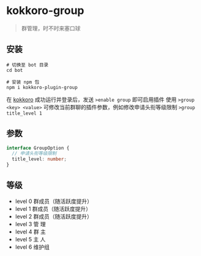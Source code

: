 # kokkoro-group

> 群管理，时不时来塞口球

## 安装

``` shell
# 切换至 bot 目录
cd bot

# 安装 npm 包
npm i kokkoro-plugin-group
```

在 [kokkoro](https://github.com/kokkorojs/kokkoro) 成功运行并登录后，发送 `>enable group` 即可启用插件
使用 `>group <key> <value>` 可修改当前群聊的插件参数，例如修改申请头衔等级限制 `>group title_level 1`

## 参数

``` typescript
interface GroupOption {
  // 申请头衔等级限制
  title_level: number;
}
```

## 等级

- level 0 群成员（随活跃度提升）
- level 1 群成员（随活跃度提升）
- level 2 群成员（随活跃度提升）
- level 3 管  理
- level 4 群  主
- level 5 主  人
- level 6 维护组
